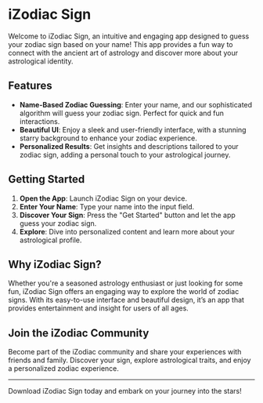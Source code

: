 # iZodiac Sign

Welcome to iZodiac Sign, an intuitive and engaging app designed to guess your zodiac sign based on your name! This app provides a fun way to connect with the ancient art of astrology and discover more about your astrological identity.

## Features

- **Name-Based Zodiac Guessing**: Enter your name, and our sophisticated algorithm will guess your zodiac sign. Perfect for quick and fun interactions.
- **Beautiful UI**: Enjoy a sleek and user-friendly interface, with a stunning starry background to enhance your zodiac experience.
- **Personalized Results**: Get insights and descriptions tailored to your zodiac sign, adding a personal touch to your astrological journey.

## Getting Started

1. **Open the App**: Launch iZodiac Sign on your device.
2. **Enter Your Name**: Type your name into the input field.
3. **Discover Your Sign**: Press the "Get Started" button and let the app guess your zodiac sign.
4. **Explore**: Dive into personalized content and learn more about your astrological profile.

## Why iZodiac Sign?

Whether you're a seasoned astrology enthusiast or just looking for some fun, iZodiac Sign offers an engaging way to explore the world of zodiac signs. With its easy-to-use interface and beautiful design, it’s an app that provides entertainment and insight for users of all ages.

## Join the iZodiac Community

Become part of the iZodiac community and share your experiences with friends and family. Discover your sign, explore astrological traits, and enjoy a personalized zodiac experience.

---

Download iZodiac Sign today and embark on your journey into the stars!
